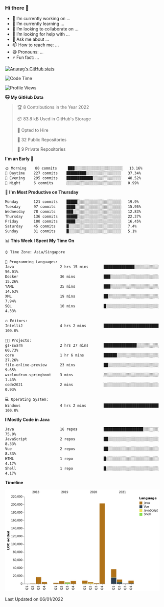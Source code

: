 ### Hi there 👋

- 🔭 I’m currently working on ...
- 🌱 I’m currently learning ...
- 👯 I’m looking to collaborate on ...
- 🤔 I’m looking for help with ...
- 💬 Ask me about ...
- 📫 How to reach me: ...
- 😄 Pronouns: ...
- ⚡ Fun fact: ...

[![Anurag's GitHub stats](https://github-readme-stats.vercel.app/api?username=xiumu2017&show_icons=true&theme=radical)](https://github.com/anuraghazra/github-readme-stats)

<!--
**xiumu2017/xiumu2017** is a ✨ _special_ ✨ repository because its `README.md` (this file) appears on your GitHub profile.

Here are some ideas to get you started:

- 🔭 I’m currently working on ...
- 🌱 I’m currently learning ...
- 👯 I’m looking to collaborate on ...
- 🤔 I’m looking for help with ...
- 💬 Ask me about ...
- 📫 How to reach me: ...
- 😄 Pronouns: ...
- ⚡ Fun fact: ...
-->

<!--START_SECTION:waka-->
![Code Time](http://img.shields.io/badge/Code%20Time-182%20hrs%2059%20mins-blue)

![Profile Views](http://img.shields.io/badge/Profile%20Views-1-blue)

**🐱 My GitHub Data** 

> 🏆 8 Contributions in the Year 2022
 > 
> 📦 83.8 kB Used in GitHub's Storage 
 > 
> 💼 Opted to Hire
 > 
> 📜 32 Public Repositories 
 > 
> 🔑 9 Private Repositories  
 > 
**I'm an Early 🐤** 

```text
🌞 Morning    80 commits     ███░░░░░░░░░░░░░░░░░░░░░░   13.16% 
🌆 Daytime    227 commits    █████████░░░░░░░░░░░░░░░░   37.34% 
🌃 Evening    295 commits    ████████████░░░░░░░░░░░░░   48.52% 
🌙 Night      6 commits      ░░░░░░░░░░░░░░░░░░░░░░░░░   0.99%

```
📅 **I'm Most Productive on Thursday** 

```text
Monday       121 commits    █████░░░░░░░░░░░░░░░░░░░░   19.9% 
Tuesday      97 commits     ████░░░░░░░░░░░░░░░░░░░░░   15.95% 
Wednesday    78 commits     ███░░░░░░░░░░░░░░░░░░░░░░   12.83% 
Thursday     136 commits    █████░░░░░░░░░░░░░░░░░░░░   22.37% 
Friday       100 commits    ████░░░░░░░░░░░░░░░░░░░░░   16.45% 
Saturday     45 commits     █░░░░░░░░░░░░░░░░░░░░░░░░   7.4% 
Sunday       31 commits     █░░░░░░░░░░░░░░░░░░░░░░░░   5.1%

```


📊 **This Week I Spent My Time On** 

```text
⌚︎ Time Zone: Asia/Singapore

💬 Programming Languages: 
Java                     2 hrs 15 mins       ██████████████░░░░░░░░░░░   56.01% 
Docker                   36 mins             ███░░░░░░░░░░░░░░░░░░░░░░   15.26% 
YAML                     35 mins             ███░░░░░░░░░░░░░░░░░░░░░░   14.63% 
XML                      19 mins             ██░░░░░░░░░░░░░░░░░░░░░░░   7.94% 
SQL                      10 mins             █░░░░░░░░░░░░░░░░░░░░░░░░   4.33%

🔥 Editors: 
IntelliJ                 4 hrs 2 mins        █████████████████████████   100.0%

🐱‍💻 Projects: 
gs-swarm                 2 hrs 27 mins       ███████████████░░░░░░░░░░   60.73% 
core                     1 hr 6 mins         ██████░░░░░░░░░░░░░░░░░░░   27.26% 
file-online-preview      23 mins             ██░░░░░░░░░░░░░░░░░░░░░░░   9.65% 
wxcloudrun-springboot    3 mins              ░░░░░░░░░░░░░░░░░░░░░░░░░   1.43% 
code2021                 2 mins              ░░░░░░░░░░░░░░░░░░░░░░░░░   0.93%

💻 Operating System: 
Windows                  4 hrs 2 mins        █████████████████████████   100.0%

```

**I Mostly Code in Java** 

```text
Java                     18 repos            ██████████████████░░░░░░░   75.0% 
JavaScript               2 repos             ██░░░░░░░░░░░░░░░░░░░░░░░   8.33% 
Vue                      2 repos             ██░░░░░░░░░░░░░░░░░░░░░░░   8.33% 
HTML                     1 repo              █░░░░░░░░░░░░░░░░░░░░░░░░   4.17% 
Shell                    1 repo              █░░░░░░░░░░░░░░░░░░░░░░░░   4.17%

```


**Timeline**

![Chart not found](https://raw.githubusercontent.com/xiumu2017/xiumu2017/main/charts/bar_graph.png) 


 Last Updated on 06/01/2022
<!--END_SECTION:waka-->
